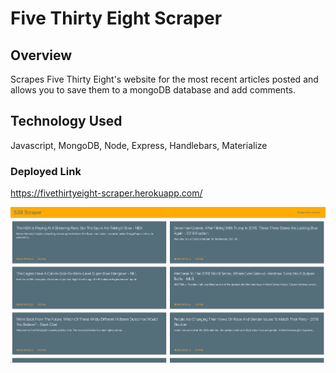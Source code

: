 # Five Thirty Eight Scraper

## Overview

Scrapes Five Thirty Eight's website for the most recent articles posted and allows you to save them to a mongoDB database and add comments.

## Technology Used

Javascript, MongoDB, Node, Express, Handlebars, Materialize

### Deployed Link

https://fivethirtyeight-scraper.herokuapp.com/

![screenshot](https://github.com/tmd913/mongo-scraper/blob/master/public/images/538scraper.png?raw=true)
